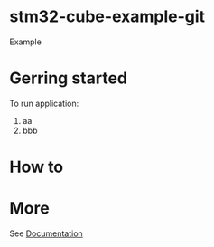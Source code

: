 # stm32-cube-example-git
Example 

# Gerring started
To run application:
1. aa
2. bbb

# How to


# More
See [Documentation](doc/Documentation.md)
